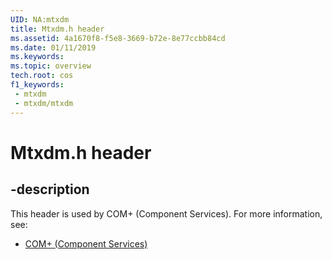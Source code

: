 ```yaml
---
UID: NA:mtxdm
title: Mtxdm.h header
ms.assetid: 4a1670f8-f5e8-3669-b72e-8e77ccbb84cd
ms.date: 01/11/2019
ms.keywords: 
ms.topic: overview
tech.root: cos
f1_keywords:
 - mtxdm
 - mtxdm/mtxdm
---
```


# Mtxdm.h header


## -description

This header is used by COM+ (Component Services). For more information, see:

- [COM+ (Component Services)](../_cos/index.md)

